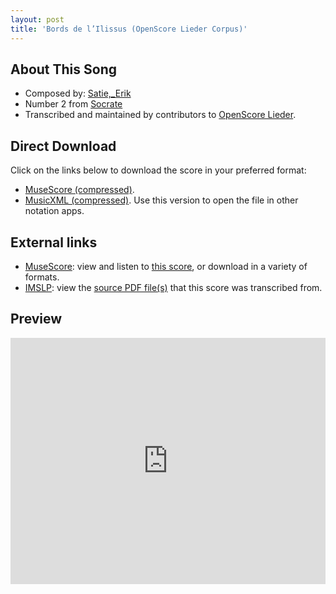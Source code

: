 ```yaml
---
layout: post
title: 'Bords de l’Ilissus (OpenScore Lieder Corpus)'
---
```


## About This Song

- Composed by: [Satie,_Erik](https://fourscoreandmore.org/openscore/lieder/Satie,_Erik)
- Number 2 from [Socrate](https://fourscoreandmore.org/openscore/lieder/Satie,_Erik/Socrate)
- Transcribed and maintained by contributors to [OpenScore Lieder].

[OpenScore Lieder]: https://musescore.com/openscore-lieder-corpus

## Direct Download

Click on the links below to download the score in your preferred format:
- [MuseScore (compressed)](https://github.com/openscore/lieder/blob/main/scores/Satie,_Erik/Socrate/2_Bords_de_l’Ilissus/lc6481941.mscz?raw=true).
- [MusicXML (compressed)](https://github.com/openscore/lieder/blob/main/scores/Satie,_Erik/Socrate/2_Bords_de_l’Ilissus/lc6481941.mxl?raw=true). Use this version to open the file in other notation apps.

## External links

- [MuseScore]: view and listen to [this score][MuseScore], or download in a variety of formats.
- [IMSLP]: view the [source PDF file(s)][IMSLP] that this score was transcribed from.

[MuseScore]: https://musescore.com/score/6481941
[IMSLP]: https://imslp.org/wiki/Special:ReverseLookup/15779

## Preview

<iframe width="100%" height="394" src="https://musescore.com/openscore-lieder-corpus/scores/6481941/embed" frameborder="0" allowfullscreen allow="autoplay; fullscreen"></iframe>
